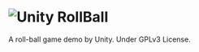 # ![Unity](https://unity3d.com/profiles/unity3d/themes/unity/images/ui/favicons/favicon.png) RollBall
A roll-ball game demo by Unity.
Under GPLv3 License.